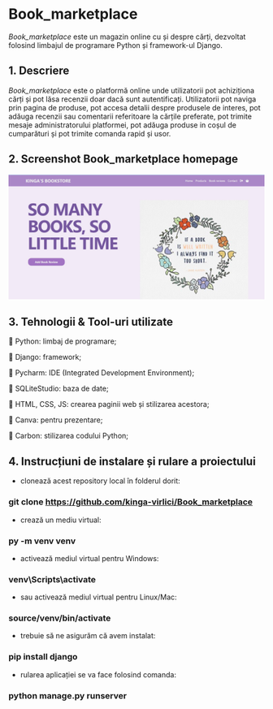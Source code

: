 # **Book_marketplace**
_Book_marketplace_ este un magazin online cu și despre cărți, dezvoltat folosind limbajul de programare Python și framework-ul Django.

## 1. **Descriere**

_Book_marketplace_ este o platformă online unde utilizatorii pot achiziționa cărți și pot lăsa recenzii doar dacă sunt autentificați. Utilizatorii pot naviga prin pagina de produse, pot accesa detalii despre produsele de interes, pot adăuga recenzii sau comentarii referitoare la cărțile preferate, pot trimite mesaje administratorului platformei, pot adăuga produse in coșul de cumparături și pot trimite comanda rapid și usor.

## 2.  Screenshot Book_marketplace homepage
![Alt Text](photo_marketplace/home.png)

## 3. Tehnologii & Tool-uri utilizate

📌 Python: limbaj de programare;

📌 Django: framework;

📌 Pycharm: IDE (Integrated Development Environment);

📌 SQLiteStudio: baza de date;

📌 HTML, CSS, JS: crearea paginii web și stilizarea acestora;

📌 Canva: pentru prezentare;

📌 Carbon: stilizarea codului Python;


## 4. Instrucțiuni de instalare și rulare a proiectului

* clonează acest repository local în folderul dorit:

### git clone https://github.com/kinga-virlici/Book_marketplace

* crează un mediu virtual:

### py -m venv venv

* activează mediul virtual pentru Windows:

### venv\Scripts\activate

* sau activează mediul virtual pentru Linux/Mac:

### source/venv/bin/activate

* trebuie să ne asigurăm că avem instalat:

### pip install django

* rularea aplicației se va face folosind comanda:

### python manage.py runserver

